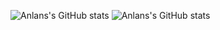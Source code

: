 ![Anlans's GitHub stats](https://github-readme-stats.vercel.app/api?username=Anlans)
![Anlans's GitHub stats](https://github-readme-stats.vercel.app/api?username=Anlans&rank_icon=github)
